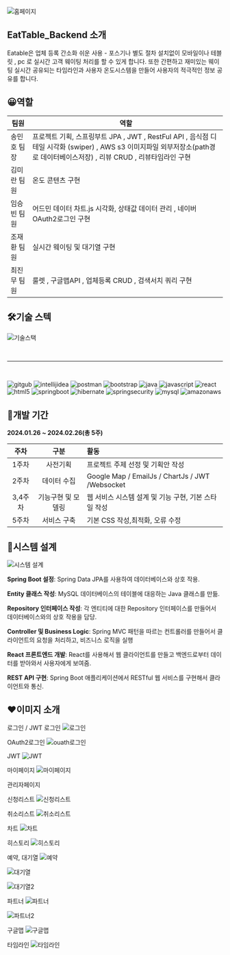 
![홈페이지](https://github.com/jh981117/jh981117/assets/146803040/ea24bc8a-81dc-4f8e-849a-38efa97467ad)


## **EatTable_Backend 소개**

Eatable은 업체 등록 간소화 쉬운 사용  - 포스기나 별도 절차 설치없이 모바일이나 테블릿 , pc 로 실시간  고객  웨이팅 처리를 할 수 있게 합니다.  또한 간편하고 재미있는 웨이팅 실시간 공유되는 타임라인과 
사용자 온도시스템을 만들어  사용자의 적극적인 정보 공유를 합니다.


## 😀**역할**

|팀원|역할|
|------|---|
|송민호 팀장 | 프로젝트 기획,  스프링부트  JPA , JWT , RestFul API , 음식점 디테일 시각화 (swiper) , AWS s3 이미지파일 외부저장소(path경로 데이터베이스저장) , 리뷰 CRUD , 리뷰타임라인 구현|
|김미란 팀원|온도 콘텐츠 구현|
|임승빈 팀원|어드민 데이터 차트.js 시각화, 상태값 데이터 관리 , 네이버OAuth2로그인 구현|
|조재환 팀원|실시간 웨이팅 및 대기열 구현|
|최진무 팀원|룰렛 , 구글맵API , 업체등록 CRUD , 검색서치 쿼리 구현|

## 🛠**기술 스텍**
![기술스택](https://github.com/jh981117/jh981117/assets/146803040/a12c84b9-4d16-4ace-bb78-711848458631)


<br/>
<hr/>
<br/>

![gitgub](https://img.shields.io/badge/GitHub-100000?style=for-the-badge&logo=github&logoColor=white)
![intellijidea](https://img.shields.io/badge/IntelliJ_IDEA-000000.svg?style=for-the-badge&logo=intellij-idea&logoColor=white
)
![postman](https://img.shields.io/badge/Postman-FF6C37?style=for-the-badge&logo=postman&logoColor=white)
![bootstrap](https://img.shields.io/badge/Bootstrap-563D7C?style=for-the-badge&logo=bootstrap&logoColor=white
)
![java](https://img.shields.io/badge/Java-ED8B00?style=for-the-badge&logo=openjdk&logoColor=white
)
![javascript](https://img.shields.io/badge/JavaScript-F7DF1E?style=for-the-badge&logo=JavaScript&logoColor=white
)
![react](https://img.shields.io/badge/React-20232A?style=for-the-badge&logo=react&logoColor=61DAFB
)
![html5](https://img.shields.io/badge/HTML5-E34F26?style=for-the-badge&logo=html5&logoColor=white
)
![springboot](https://img.shields.io/badge/springboot-6DB33F?style=for-the-badge&logo=springboot&logoColor=white
)
![hibernate](https://img.shields.io/badge/Hibernate-59666C?style=for-the-badge&logo=Hibernate&logoColor=white
)
![springsecurity](https://img.shields.io/badge/Spring_Security-6DB33F?style=for-the-badge&logo=Spring-Security&logoColor=white)
![mysql](https://img.shields.io/badge/MySQL-005C84?style=for-the-badge&logo=mysql&logoColor=white
)
![amazonaws](https://img.shields.io/badge/Amazon_AWS-232F3E?style=for-the-badge&logo=amazon-aws&logoColor=white
)
## 📆**개발 기간**

**2024.01.26 ~ 2024.02.26(총 5주)**

|주차 |구분 |활동|
|:----:|:----:|:----|
|1주차|사전기획   |  프로젝트 주제 선정 및 기획안 작성  | 
|2주차|데이터 수집   |  Google Map / EmailJs / ChartJs / JWT /Websocket|
|3,4주차|기능구현 및 모델링   |  웹 서비스 시스템 설계 및 기능 구현, 기본 스타일 작성  |  
|5주차|서비스 구축   |  기본  CSS 작성,최적화, 오류 수정  |  



## 🔄**시스템 설계**

![시스템 설계](https://github.com/jh981117/jh981117/assets/146803040/daea4bc1-5fe0-468a-91b5-edc8684a6f67)

**Spring Boot 설정**: Spring Data JPA를 사용하여 데이터베이스와 상호 작용.

**Entity 클래스 작성**: MySQL 데이터베이스의 테이블에 대응하는 Java 클래스를 만듦.

**Repository 인터페이스 작성**: 각 엔티티에 대한 Repository 인터페이스를 만들어서 데이터베이스와의 상호 작용을 담당.

**Controller 및 Business Logic**: Spring MVC 패턴을 따르는 컨트롤러를 만들어서 클라이언트의 요청을 처리하고, 비즈니스 로직을 실행

**React 프론트엔드 개발**: React를 사용해서 웹 클라이언트를 만들고 백엔드로부터 데이터를 받아와서 사용자에게 보여줌.

**REST API 구현**: Spring Boot 애플리케이션에서 RESTful 웹 서비스를 구현해서 클라이언트와 통신.

## ❤**이미지 소개**
로그인 / JWT
로그인
![로그인](https://github.com/jh981117/jh981117/assets/146803040/ee82f2c9-f0f3-44b6-bfdf-70cbd2b0163e)

OAuth2로그인
![ouath로그인](https://github.com/jh981117/jh981117/assets/146803040/1eaabe3c-d875-4b5f-a434-366aa0c596fa)


JWT
![JWT](https://github.com/jh981117/jh981117/assets/146803040/df58a569-cbd5-42af-a994-a42363724e8f)

마이페이지
![마이페이지](https://github.com/jh981117/jh981117/assets/146803040/a27054c9-165b-4484-8584-4760300ec005)

관리자페이지

신청리스트
![신청리스트](https://github.com/jh981117/jh981117/assets/146803040/a91ad8ca-380a-49cf-bbb9-49d81388cade)

취소리스트
![취소리스트](https://github.com/jh981117/jh981117/assets/146803040/89792625-9dce-460c-bcde-957d097ef23c)

차트
![차트](https://github.com/jh981117/jh981117/assets/146803040/3a2e9560-4aa1-48de-8bc0-434200951178)

히스토리
![히스토리](https://github.com/jh981117/jh981117/assets/146803040/77eeb7a6-57e3-4793-a61f-9a64a03bea22)

예약, 대기열
![예약](https://github.com/jh981117/jh981117/assets/146803040/320711c9-0703-4a2a-9edc-f16ed194733c)

![대기열](https://github.com/jh981117/jh981117/assets/146803040/31bca664-6e42-4fbe-9b13-de0298b002f6)

![대기열2](https://github.com/jh981117/jh981117/assets/146803040/fa9edfa9-4825-4774-803e-f95a3ac3a06e)

파트너
![파트너](https://github.com/jh981117/jh981117/assets/146803040/15e3d2ee-56bd-4e79-bb4c-078e7e7abbce)

![파트너2](https://github.com/jh981117/jh981117/assets/146803040/eebf913e-33e7-43d7-9316-2e6db168fb9d)


구글맵
![구글맵](https://github.com/jh981117/jh981117/assets/146803040/34e4b636-30c7-472f-bc61-8eada834ba09)

타임라인
![타임라인](https://github.com/jh981117/jh981117/assets/146803040/a0cde480-19d8-4385-a381-a6af8f9f4968)
